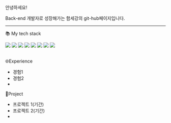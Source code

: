 안녕하세요!

Back-end 개발자로 성장해가는 함세강의 git-hub페이지입니다.

---
📚 My tech stack

<img src="https://img.shields.io/badge/JAVA-blue?style=flat-square&amp;logo=Java&amp;logoColor=로고색"/>
<img src="https://img.shields.io/badge/ORACLE-orangered?style=flat-square&amp;logo=ORACLE&amp;logoColor=로고색"/>
<img src="https://img.shields.io/badge/PYTHON-navy?style=flat-square&amp;logo=Python&amp;logoColor=white"/>

<img src="https://img.shields.io/badge/HTML5-yellow?style=flat-square&amp;logo=HTML5&amp;logoColor=white"/>
<img src="https://img.shields.io/badge/CSS3-blue?style=flat-square&amp;logo=CSS3&amp;logoColor=로고색"/>
<img src="https://img.shields.io/badge/JAVASCRIPT-olive?style=flat-square&amp;logo=JavaScript&amp;logoColor=white"/>
<img src="https://img.shields.io/badge/JQUERY-purple?style=flat-square&amp;logo=jQuery&amp;logoColor=로고색"/>

<img src="https://img.shields.io/badge/GIT-orangered?style=flat-square&amp;logo=Git&amp;logoColor=white"/>


<br>
<br>

🌐Experience

- 경험1
- 경험2
- 
🌱Project
- 프로젝트 1(기간)
- 프로젝트 2(기간)
- 
